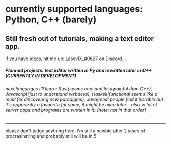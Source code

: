 # currently supported languages: Python, C++ (barely)
Still fresh out of tutorials, making a text editor app.
---
if you have ideas, hit me up: LasevIX_#0627 on Discord. 
##### Planned projects: text editor written in Py and rewritten later in C++ (CURRENTLY IN DEVELOPMENT)

###### next languages I'll learn: Rust(seems cool and less painful than C++), Javascript(just to understand webdevs), Haskell(functional seems like a must for discovering new paradigms), Java(most people find it horrible but it's apparently a favourite for some, it might be mine later... also, a lot of server apps and programs are written in it) [note: not in that order]
---
please don't judge anything here, i'm still a newbie after 2 years of procrasinating and probably still will be in 5
